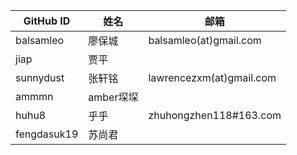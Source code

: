 GitHub ID|姓名 | 邮箱
---- | ---- |----
balsamleo |廖保城|balsamleo(at)gmail.com
jiap |贾平 |
sunnydust |张轩铭|lawrencezxm(at)gmail.com
ammmn |amber堔堔|
huhu8 |乎乎|zhuhongzhen118#163.com
fengdasuk19| 苏尚君|
